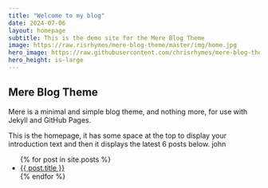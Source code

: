 ```yaml
---
title: "Welcome to my blog"
date: 2024-07-06
layout: homepage
subtitle: This is the demo site for the Mere Blog Theme
image: https://raw.risrhymes/mere-blog-theme/master/img/home.jpg
hero_image: https://raw.githubusercontent.com/chrisrhymes/mere-blog-theme/master/img/home.jpg
hero_height: is-large
---
```


## Mere Blog Theme

Mere is a minimal and simple blog theme, and nothing more, for use with Jekyll and GitHub Pages.

This is the homepage, it has some space at the top to display your introduction text and then it displays the latest 6 posts below.
john
<ul>
  {% for post in site.posts %}
    <li>
      <a href="{{ post.url }}">{{ post.title }}</a>
    </li>
  {% endfor %}
</ul>

